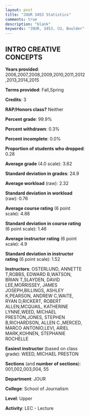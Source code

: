 ```yaml
---
layout: post
title: "JOUR 3453 Statistics"
comments: true
description: "blank"
keywords: "JOUR, 3453, CU, Boulder"
--- 
```

<head>
<script src="https://ajax.googleapis.com/ajax/libs/jquery/2.1.3/jquery.min.js"></script>
<script src="https://dl.dropboxusercontent.com/s/pc42nxpaw1ea4o9/highcharts.js?dl=0"></script>
<!-- <script src="../assets/js/highcharts.js"></script> -->
<style type="text/css">@font-face {
	font-family: "Bebas Neue";
	src: url(https://www.filehosting.org/file/details/544349/BebasNeue%20Regular.otf) format("opentype");
	}
	h1.Bebas { 
		font-family: "Bebas Neue", Verdana, Tahoma;
	}
</style>
</head>
<body>
	<div id="container" style="float: right; width: 45%; height: 88%; margin-left: 2.5%; margin-right: 2.5%;"></div>
	<script language="JavaScript">
		$(document).ready(function() {
		var chart = {type: 'column'};
		var title = {text: 'Grade Distribution'};
		var xAxis = {categories: ['A','B','C','D','F'],crosshair: true};
		var yAxis = {min: 0,title: {text: 'Percentage'}};
		var tooltip = {headerFormat: '<center><b><span style="font-size:20px">{point.key}</span></b></center>',
		               pointFormat: '<td style="padding:0"><b>{point.y:.1f}%</b></td>',
		               footerFormat: '</table>',shared: true,useHTML: true};
		var plotOptions = {column: {pointPadding: 0.0,borderWidth: 0}};  
		var credits = {enabled: false};var series= [{name: 'Percent',data: [68.67,30.19,1.14,0.0,0.0,]}];
		var json = {};
		json.chart = chart;
		json.title = title;
		json.tooltip = tooltip;
		json.xAxis = xAxis;
		json.yAxis = yAxis;  
		json.series = series;
		json.plotOptions = plotOptions;  
		json.credits = credits;
		$('#container').highcharts(json);
	});
	</script>
</body>
			   
## INTRO CREATIVE CONCEPTS

**Years provided**: 2006,2007,2008,2009,2010,2011,2012,2013,2014,2015

**Terms provided**: Fall,Spring

**Credits**: 3

**RAP/Honors class?** Neither

**Percent grade**: 99.9%

**Percent withdrawn**: 0.3%

**Percent incomplete**: 0.0%

**Proportion of students who dropped**: 0.28

**Average grade** (4.0 scale): 3.62

**Standard deviation in grades**: 24.9

**Average workload** (raw): 2.32

**Standard deviation in workload** (raw): 0.76

**Average course rating** (6 point scale): 4.88

**Standard deviation in course rating** (6 point scale): 1.46

**Average instructor rating** (6 point scale): 4.9

**Standard deviation in instructor rating** (6 point scale): 1.52

**Instructors**: OSTERLUND, ANNETTE T,ROBBS, EDWARD B,WATSON, BRIAN T,SLAYDEN, DAVID LEE,MORRISSEY, JAMES JOSEPH,BILLINGS, ASHLEY K,PEARSON, ANDREW C,WAITE, RYAN D,RICKERT, ROBERT ALLEN,MCQUAIL, KATHERINE LYNNE,WEED, MICHAEL PRESTON,JONES, STEPHEN B,RICHARDSON, ALLEN C.,MERCED, MARCO ANTONIO,LEVI, ARIEL MARK,KOHNEN, STEPHANIE ROCHELLE

**Easiest instructor** (based on class grade): WEED, MICHAEL PRESTON

**Sections** (and **number of sections**): 001,002,003,004, 55

**Department**: JOUR

**College**: School of Journalism

**Level**: Upper

**Activity**: LEC - Lecture